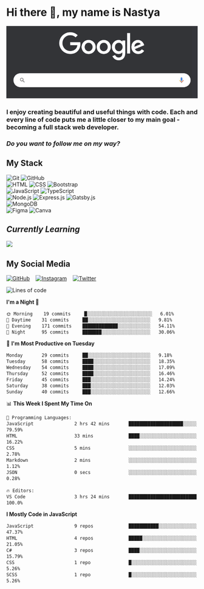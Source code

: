 # Hi there 👋, my name is Nastya
[//]: # (Here may be a photo)

![Google Search](https://raw.githubusercontent.com/nastyacodes/nastyacodes/master/images/google.gif)

### I enjoy creating beautiful and useful things with code. Each and every line of code puts me a little closer to my main goal - becoming a full stack web developer. 
### *Do you want to follow me on my way?*

## My Stack

<div>
  <img alt="Git" src="https://img.shields.io/badge/git%20-%23F05033.svg?&style=for-the-badge&logo=git&logoColor=white"/>
  <img alt="GitHub" src="https://img.shields.io/badge/github%20-%23121011.svg?&style=for-the-badge&logo=github&logoColor=white"/>
</div>
<div>
  <img alt="HTML" src="https://img.shields.io/badge/html5%20-%23E34F26.svg?&style=for-the-badge&logo=html5&logoColor=white"/>
  <img alt="CSS" src="https://img.shields.io/badge/css3%20-%231572B6.svg?&style=for-the-badge&logo=css3&logoColor=white"/>
  <img alt="Bootstrap" src="https://img.shields.io/badge/bootstrap%20-%23563D7C.svg?&style=for-the-badge&logo=bootstrap&logoColor=white"/>
</div>
<div>
  <img alt="JavaScript" src="https://img.shields.io/badge/javascript%20-%23323330.svg?&style=for-the-badge&logo=javascript&logoColor=%23F7DF1E"/>
  <img alt="TypeScript" src="https://img.shields.io/badge/typescript%20-%23007ACC.svg?&style=for-the-badge&logo=typescript&logoColor=white"/>
</div>
<div>  
  <img alt="Node.js" src="https://img.shields.io/badge/node.js%20-%2343853D.svg?&style=for-the-badge&logo=node.js&logoColor=white"/>
  <img alt="Express.js" src="https://img.shields.io/badge/express.js%20-%23404d59.svg?&style=for-the-badge"/>
  <img alt="Gatsby.js" src="https://img.shields.io/badge/gatsby%20-%23563D7C.svg?&style=for-the-badge&logo=gatsby&logoColor=white"/>
</div>
<div>
  <img alt="MongoDB" src ="https://img.shields.io/badge/MongoDB-%234ea94b.svg?&style=for-the-badge&logo=mongodb&logoColor=white"/>
</div>
<div>
  <img alt="Figma" src="https://img.shields.io/badge/figma%20-%23F24E1E.svg?&style=for-the-badge&logo=figma&logoColor=white"/>
  <img alt="Canva" src="https://img.shields.io/badge/Canva%20-%2300C4CC.svg?&style=for-the-badge&logo=Canva&logoColor=white"/>
</div>

## *Currently Learning*
<img src="https://img.shields.io/badge/react%20-%2320232a.svg?&style=for-the-badge&logo=react&logoColor=%2361DAFB"/>

## My Social Media
[<img alt="GitHub" src="https://img.shields.io/badge/github%20-%23121011.svg?&style=for-the-badge&logo=github&logoColor=white"/>](https://github.com/nastyacodes) &nbsp;&nbsp; [<img alt="Instagram" src="https://img.shields.io/badge/instagram%20-%23E4405F.svg?&style=for-the-badge&logo=Instagram&logoColor=white"/>](https://www.instagram.com/nastyacodes/) &nbsp;&nbsp; [<img alt="Twitter" src="https://img.shields.io/badge/twitter%20-%231DA1F2.svg?&style=for-the-badge&logo=Twitter&logoColor=white"/>](https://twitter.com/nastyacodes)  

<!--START_SECTION:waka-->
![Lines of code](https://img.shields.io/badge/From%20Hello%20World%20I%27ve%20Written-60602%20lines%20of%20code-blue)

**I'm a Night 🦉** 

```text
🌞 Morning    19 commits     █░░░░░░░░░░░░░░░░░░░░░░░░   6.01% 
🌆 Daytime    31 commits     ██░░░░░░░░░░░░░░░░░░░░░░░   9.81% 
🌃 Evening    171 commits    █████████████░░░░░░░░░░░░   54.11% 
🌙 Night      95 commits     ███████░░░░░░░░░░░░░░░░░░   30.06%

```
📅 **I'm Most Productive on Tuesday** 

```text
Monday       29 commits     ██░░░░░░░░░░░░░░░░░░░░░░░   9.18% 
Tuesday      58 commits     ████░░░░░░░░░░░░░░░░░░░░░   18.35% 
Wednesday    54 commits     ████░░░░░░░░░░░░░░░░░░░░░   17.09% 
Thursday     52 commits     ████░░░░░░░░░░░░░░░░░░░░░   16.46% 
Friday       45 commits     ███░░░░░░░░░░░░░░░░░░░░░░   14.24% 
Saturday     38 commits     ███░░░░░░░░░░░░░░░░░░░░░░   12.03% 
Sunday       40 commits     ███░░░░░░░░░░░░░░░░░░░░░░   12.66%

```


📊 **This Week I Spent My Time On** 

```text
💬 Programming Languages: 
JavaScript               2 hrs 42 mins       ████████████████████░░░░░   79.59% 
HTML                     33 mins             ████░░░░░░░░░░░░░░░░░░░░░   16.22% 
CSS                      5 mins              ░░░░░░░░░░░░░░░░░░░░░░░░░   2.78% 
Markdown                 2 mins              ░░░░░░░░░░░░░░░░░░░░░░░░░   1.12% 
JSON                     0 secs              ░░░░░░░░░░░░░░░░░░░░░░░░░   0.28%

🔥 Editors: 
VS Code                  3 hrs 24 mins       █████████████████████████   100.0%

```

**I Mostly Code in JavaScript** 

```text
JavaScript               9 repos             ███████████░░░░░░░░░░░░░░   47.37% 
HTML                     4 repos             █████░░░░░░░░░░░░░░░░░░░░   21.05% 
C#                       3 repos             ████░░░░░░░░░░░░░░░░░░░░░   15.79% 
CSS                      1 repo              █░░░░░░░░░░░░░░░░░░░░░░░░   5.26% 
SCSS                     1 repo              █░░░░░░░░░░░░░░░░░░░░░░░░   5.26%

```



<!--END_SECTION:waka-->

<!-- [![Top Langs](https://github-readme-stats.vercel.app/api/top-langs/?username=nastyacodes&layout=compact)](https://github.com/anuraghazra/github-readme-stats)

[![willianrod's wakatime stats](https://github-readme-stats.vercel.app/api/wakatime?username=nastyacodes&layout=compact)](https://github.com/anuraghazra/github-readme-stats) -->
